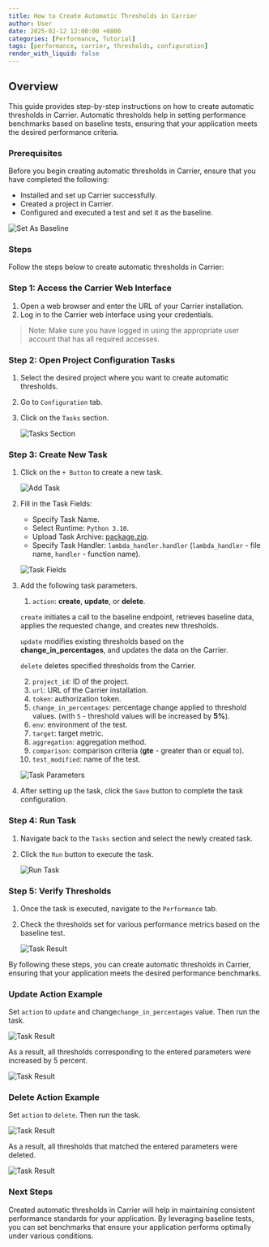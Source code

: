 ```yaml
---
title: How to Create Automatic Thresholds in Carrier
author: User
date: 2025-02-12 12:00:00 +0800
categories: [Performance, Tutorial]
tags: [performance, carrier, thresholds, configuration]
render_with_liquid: false
---
```


## Overview

This guide provides step-by-step instructions on how to create automatic thresholds in Carrier. Automatic thresholds help in setting performance benchmarks based on baseline tests, ensuring that your application meets the desired performance criteria.

### Prerequisites

Before you begin creating automatic thresholds in Carrier, ensure that you have completed the following:

- Installed and set up Carrier successfully.
- Created a project in Carrier.
- Configured and executed a test and set it as the baseline.

![Set As Baseline](/assets/posts_img/baseline_1.png)

### Steps

Follow the steps below to create automatic thresholds in Carrier:

### Step 1: Access the Carrier Web Interface

1. Open a web browser and enter the URL of your Carrier installation.
2. Log in to the Carrier web interface using your credentials.

> Note: Make sure you have logged in using the appropriate user account that has all required accesses.

### Step 2: Open Project Configuration Tasks

1. Select the desired project where you want to create automatic thresholds.
2. Go to `Configuration` tab.
3. Click on the `Tasks` section.

    ![Tasks Section](/assets/posts_img/tasks_section.png)
    
### Step 3: Create New Task

1. Click on the `+ Button` to create a new task.

    ![Add Task](/assets/posts_img/tasks_add_button.png)

2. Fill in the Task Fields: 
    - Specify Task Name.
    - Select Runtime: `Python 3.10`.
    - Upload Task Archive: [package.zip](https://git.epam.com/karen_florykian/tasks/-/blob/thresholds/package.zip?ref_type=heads).
    - Specify Task Handler: `lambda_handler.handler` (`lambda_handler` - file name, `handler` - function name).

    ![Task Fields](/assets/posts_img/thresholds_task_fields.png)

3. Add the following task parameters.
    1. `action`: **create**, **update**, or **delete**.

    `create` initiates a call to the baseline endpoint, retrieves baseline data, applies the requested change, and creates new thresholds.

    `update` modifies existing thresholds based on the **change_in_percentages**, and updates the data on the Carrier.
    
    `delete` deletes specified thresholds from the Carrier.

    2. `project_id`: ID of the project.
    3. `url`: URL of the Carrier installation.
    4. `token`: authorization token.
    5. `change_in_percentages`: percentage change applied to threshold values. (with `5` - threshold values will be increased by **5%**). 
    6. `env`: environment of the test.
    7. `target`: target metric.
    8. `aggregation`: aggregation method.
    9. `comparison`: comparison criteria (**gte** - greater than or equal to).
    10. `test_modified`: name of the test.

    ![Task Parameters](/assets/posts_img/thresholds_task_parameters.png)

4. After setting up the task, click the `Save` button to complete the task configuration.

### Step 4: Run Task

1. Navigate back to the `Tasks` section and select the newly created task.
2. Click the `Run` button to execute the task.

    ![Run Task](/assets/posts_img/thresholds_task_run.png)

### Step 5: Verify Thresholds

1. Once the task is executed, navigate to the `Performance` tab.
2. Check the thresholds set for various performance metrics based on the baseline test.

    ![Task Result](/assets/posts_img/thresholds_task_result.png)

By following these steps, you can create automatic thresholds in Carrier, ensuring that your application meets the desired performance benchmarks.

### Update Action Example

Set `action` to `update` and change`change_in_percentages` value. Then run the task.

![Task Result](/assets/posts_img/thresholds_task_update_parameters.png)

As a result, all thresholds corresponding to the entered parameters were increased by 5 percent.

![Task Result](/assets/posts_img/thresholds_task_update_result.png)

### Delete Action Example

Set `action` to `delete`. Then run the task.

![Task Result](/assets/posts_img/thresholds_task_delete_parameters.png)

As a result, all thresholds that matched the entered parameters were deleted.

![Task Result](/assets/posts_img/thresholds_task_delete_result.png)

### Next Steps

Created automatic thresholds in Carrier will help in maintaining consistent performance standards for your application. By leveraging baseline tests, you can set benchmarks that ensure your application performs optimally under various conditions.